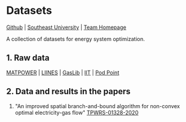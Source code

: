 # Datasets

[Github](https://github.com/TesLarry) | 
[Southeast University](https://www.seu.edu.cn/) |
[Team Homepage](http://www.seuwgu.icoc.cc/)

A collection of datasets for energy system optimization.

## 1. Raw data

[MATPOWER](https://matpower.org/) |
[LIINES](http://amfarid.scripts.mit.edu/Datasets/SPG-Data/index.php) | 
[GasLib](http://gaslib.zib.de/) |
[IIT](http://motor.ece.iit.edu/data/) |
[Pod Point](https://pod-point.com/)

## 2. Data and results in the papers
1) "An improved spatial branch-and-bound algorithm for non-convex optimal electricity-gas flow" [TPWRS-01328-2020](https://github.com/TesLarry/datasets/tree/master/academic-papers/01-TPWRS-01328-2020)